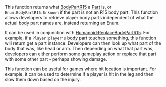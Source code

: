 This function returns what [BodyPartR15](https://developer.roblox.com/en-us/api-reference/enum/BodyPartR15) a [Part](https://developer.roblox.com/en-us/api-reference/class/Part) is, or `Enum.BodyPartR15.Unknown` if the part is not an R15 body part. This function allows developers to retrieve player body parts independent of what the actual body part names are, instead returning an Enum.

It can be used in conjunction with [Humanoid:ReplaceBodyPartR15](https://developer.roblox.com/en-us/api-reference/function/Humanoid/ReplaceBodyPartR15). For example, if a `Player|player's` body part touches something, this function will return get a part instance. Developers can then look up what part of the body that was, like head or arm. Then depending on what that part was, developers can either perform some gameplay action or replace that part with some other part - perhaps showing damage.

This function can be useful for games where hit location is important. For example, it can be used to determine if a player is hit in the leg and then slow them down based on the injury.